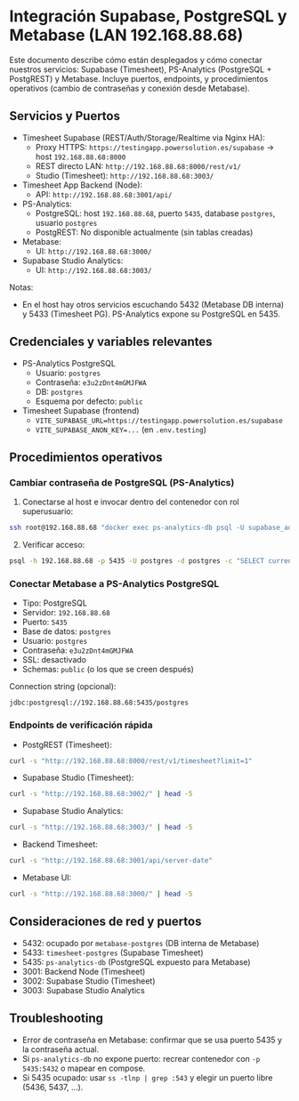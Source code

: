 # Integración Supabase, PostgreSQL y Metabase (LAN 192.168.88.68)

Este documento describe cómo están desplegados y cómo conectar nuestros servicios: Supabase (Timesheet), PS-Analytics (PostgreSQL + PostgREST) y Metabase. Incluye puertos, endpoints, y procedimientos operativos (cambio de contraseñas y conexión desde Metabase).

## Servicios y Puertos

- Timesheet Supabase (REST/Auth/Storage/Realtime via Nginx HA):
  - Proxy HTTPS: `https://testingapp.powersolution.es/supabase` → host `192.168.88.68:8000`
  - REST directo LAN: `http://192.168.88.68:8000/rest/v1/`
  - Studio (Timesheet): `http://192.168.88.68:3003/`
- Timesheet App Backend (Node):
  - API: `http://192.168.88.68:3001/api/`
- PS-Analytics:
  - PostgreSQL: host `192.168.88.68`, puerto `5435`, database `postgres`, usuario `postgres`
  - PostgREST: No disponible actualmente (sin tablas creadas)
- Metabase:
  - UI: `http://192.168.88.68:3000/`
- Supabase Studio Analytics:
  - UI: `http://192.168.88.68:3003/`

Notas:
- En el host hay otros servicios escuchando 5432 (Metabase DB interna) y 5433 (Timesheet PG). PS-Analytics expone su PostgreSQL en 5435.

## Credenciales y variables relevantes

- PS-Analytics PostgreSQL
  - Usuario: `postgres`
  - Contraseña: `e3u2zDnt4mGMJFWA`
  - DB: `postgres`
  - Esquema por defecto: `public`
- Timesheet Supabase (frontend)
  - `VITE_SUPABASE_URL=https://testingapp.powersolution.es/supabase`
  - `VITE_SUPABASE_ANON_KEY=...` (en `.env.testing`)

## Procedimientos operativos

### Cambiar contraseña de PostgreSQL (PS-Analytics)

1. Conectarse al host e invocar dentro del contenedor con rol superusuario:
```bash
ssh root@192.168.88.68 "docker exec ps-analytics-db psql -U supabase_admin -c \"ALTER USER postgres PASSWORD '<NUEVA_CONTRASEÑA>';\""
```
2. Verificar acceso:
```bash
psql -h 192.168.88.68 -p 5435 -U postgres -d postgres -c "SELECT current_user;"
```

### Conectar Metabase a PS-Analytics PostgreSQL

- Tipo: PostgreSQL
- Servidor: `192.168.88.68`
- Puerto: `5435`
- Base de datos: `postgres`
- Usuario: `postgres`
- Contraseña: `e3u2zDnt4mGMJFWA`
- SSL: desactivado
- Schemas: `public` (o los que se creen después)

Connection string (opcional):
```
jdbc:postgresql://192.168.88.68:5435/postgres
```

### Endpoints de verificación rápida

- PostgREST (Timesheet):
```bash
curl -s "http://192.168.88.68:8000/rest/v1/timesheet?limit=1"
```
- Supabase Studio (Timesheet):
```bash
curl -s "http://192.168.88.68:3002/" | head -5
```
- Supabase Studio Analytics:
```bash
curl -s "http://192.168.88.68:3003/" | head -5
```
- Backend Timesheet:
```bash
curl -s "http://192.168.88.68:3001/api/server-date"
```
- Metabase UI:
```bash
curl -s "http://192.168.88.68:3000/" | head -5
```

## Consideraciones de red y puertos

- 5432: ocupado por `metabase-postgres` (DB interna de Metabase)
- 5433: `timesheet-postgres` (Supabase Timesheet)
- 5435: `ps-analytics-db` (PostgreSQL expuesto para Metabase)
- 3001: Backend Node (Timesheet)
- 3002: Supabase Studio (Timesheet)
- 3003: Supabase Studio Analytics

## Troubleshooting

- Error de contraseña en Metabase: confirmar que se usa puerto 5435 y la contraseña actual.
- Si `ps-analytics-db` no expone puerto: recrear contenedor con `-p 5435:5432` o mapear en compose.
- Si 5435 ocupado: usar `ss -tlnp | grep :543` y elegir un puerto libre (5436, 5437, ...).

